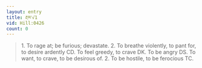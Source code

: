 ```yaml
---
layout: entry
title: རྔམ་√1
vid: Hill:0426
count: 0
---
```

> 1\. To rage at; be furious; devastate\. 2\. To breathe violently, to pant for, to desire ardently CD\. To feel greedy, to crave DK\. To be angry DS\. To want, to crave, to be desirous of\. 2\. To be hostile, to be ferocious TC\.


